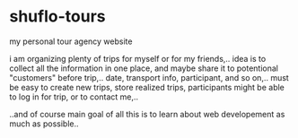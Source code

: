 # shuflo-tours

my personal tour agency website

i am organizing plenty of trips for myself or for my friends,.. idea is to collect all the information in one place, and maybe share it to potentional "customers" before trip,.. date, transport info, participant, and so on,.. must be easy to create new trips, store realized trips, participants might be able to log in for trip, or to contact me,.. 

..and of course main goal of all this is to learn about web developement as much as possible..
